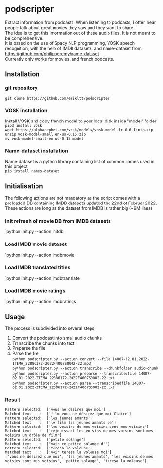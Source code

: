 # podscripter
Extract information from podcasts. When listening to podcasts, I often hear people talk about great movies they saw and they want to share.  
The idea is to get this information out of these audio files. It is not meant to be comprehensive.  
It is based on the use of Spacy NLP programming, VOSK speech recognition, with the help of IMDB datasets, and name-dataset from  https://github.com/philipperemy/name-dataset  
Currently only works for movies, and french podcasts.
## Installation
### git repository
`git clone https://github.com/erikltt/podscripter`
### VOSK installation
Install VOSK and copy french model to your local disk inside "model" folder  
`pip3 install vosk`  
`wget https://alphacephei.com/vosk/models/vosk-model-fr-0.6-linto.zip`  
`unzip vosk-model-small-en-us-0.15.zip`  
`mv vosk-model-small-en-us-0.15 model`  
### Name-dataset installation
Name-dataset is a python library containing list of common names used in this project  
`pip install names-dataset`
## Initialisation
The following actions are not mandatory as the script comes with a preloaded DB containing IMDB datasets updated the 22nd of Februar 2022.  
These actions are long as the dataset from IMDB is rather big (~9M lines)
### Init refresh of movie DB from IMDB datasets
`python init.py --action initdb
### Load IMDB movie dataset
`python init.py --action imdbmovie
### Load IMDB translated titles
`python init.py --action imdbtranslate
### Load IMDB movie ratings
`python init.py --action imdbratings
## Usage
The process is subdivided into several steps  
1. Convert the podcast into small audio chunks
2. Transcribe the chunks into text
3. Preparse the file
4. Parse the file  
`python podscripter.py --action convert --file 14007-02.01.2022-ITEMA_22886172-2022F4007S0002-22.mp3`  
`python podscripter.py --action transcribe --chunkfolder audio-chunk`  
`python podscripter.py --action preparse --transcribedfile 14007-02.01.2022-ITEMA_22886172-2022F4007S0002-22.txt`  
`python podscripter.py --action parse --transcribedfile 14007-02.01.2022-ITEMA_22886172-2022F4007S0002-22.txt`  
### Result  
`Pattern selected:  ['vous ne désirez que moi']`  
`Matched text    :  ['film vous ne désirez que moi Claire']`  
`Pattern selected:  ['les jeunes amants']`  
`Matched text    :  ['le film les jeunes amants de']`  
`Pattern selected:  ['les voisins de mes voisins sont mes voisins']`  
`Matched text    :  ['réjouissant les voisins de mes voisins sont mes voisins un drôle de film']`  
`Pattern selected:  ['petite solange']`  
`Matched text    :  ["voir ce petite solange d'"]`  
`Pattern selected:  ['teresa la voleuse']`  
`Matched text    :  ['voir teresa la voleuse moi']`  
`['vous ne désirez que moi', 'les jeunes amants', 'les voisins de mes voisins sont mes voisins', 'petite solange', 'teresa la voleuse']`
